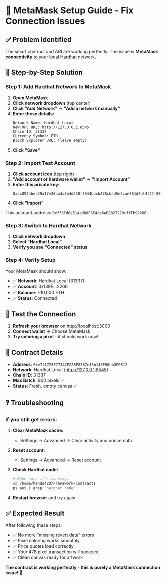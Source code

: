 # 🦊 MetaMask Setup Guide - Fix Connection Issues

## ✅ Problem Identified

The smart contract and ABI are working perfectly. The issue is **MetaMask connectivity** to your local Hardhat network.

## 🔧 Step-by-Step Solution

### Step 1: Add Hardhat Network to MetaMask

1. **Open MetaMask**
2. **Click network dropdown** (top center)
3. **Click "Add Network"** → **"Add a network manually"**
4. **Enter these details:**
   ```
   Network Name: Hardhat Local
   New RPC URL: http://127.0.0.1:8545
   Chain ID: 31337
   Currency Symbol: ETH
   Block Explorer URL: (leave empty)
   ```
5. **Click "Save"**

### Step 2: Import Test Account

1. **Click account icon** (top right)
2. **"Add account or hardware wallet"** → **"Import Account"**
3. **Enter this private key:**
   ```
   0xac0974bec39a17e36ba4a6b4d238ff944bacb478cbed5efcae784d7bf4f2ff80
   ```
4. **Click "Import"**

This account address: `0xf39Fd6e51aad88F6F4ce6aB8827279cffFb92266`

### Step 3: Switch to Hardhat Network

1. **Click network dropdown**
2. **Select "Hardhat Local"**
3. **Verify you see "Connected" status**

### Step 4: Verify Setup

Your MetaMask should show:
- ✅ **Network**: Hardhat Local (31337)
- ✅ **Account**: 0xf39F...2266 
- ✅ **Balance**: ~10,000 ETH
- ✅ **Status**: Connected

## 🧪 Test the Connection

1. **Refresh your browser** on http://localhost:3000
2. **Connect wallet** → Choose MetaMask
3. **Try coloring a pixel** - it should work now!

## 🎯 Contract Details

- **Address**: `0xe7f1725E7734CE288F8367e1Bb143E90bb3F0512`
- **Network**: Hardhat Local (http://127.0.0.1:8545)
- **Chain ID**: 31337
- **Max Batch**: 900 pixels ✅
- **Status**: Fresh, empty canvas ✅

## ❓ Troubleshooting

### If you still get errors:

1. **Clear MetaMask cache:**
   - Settings → Advanced → Clear activity and nonce data

2. **Reset account:**
   - Settings → Advanced → Reset account

3. **Check Hardhat node:**
   ```bash
   # Make sure it's running:
   cd /home/hendo420/Framework/contracts
   ps aux | grep "hardhat node"
   ```

4. **Restart browser** and try again

## ✅ Expected Result

After following these steps:
- ✅ No more "missing revert data" errors
- ✅ Pixel coloring works smoothly  
- ✅ Price quotes load correctly
- ✅ Your 478 pixel transaction will succeed
- ✅ Clean canvas ready for artwork

**The contract is working perfectly - this is purely a MetaMask connection issue!** 🎨
